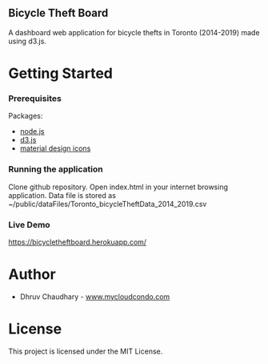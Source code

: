 ## Bicycle Theft Board

A dashboard web application for bicycle thefts in Toronto (2014-2019) made using d3.js.

# Getting Started

### Prerequisites

Packages:

- [node.js](https://nodejs.org/en/)
- [d3.js](https://d3js.org/d3.v4.min.js)
- [material design icons](https://google.github.io/material-design-icons/)

### Running the application

Clone github repository. Open index.html in your internet browsing application. Data file is stored as ~/public/dataFiles/Toronto_bicycleTheftData_2014_2019.csv

### Live Demo

https://bicycletheftboard.herokuapp.com/

# Author

- Dhruv Chaudhary - www.mycloudcondo.com

# License

This project is licensed under the MIT License.
